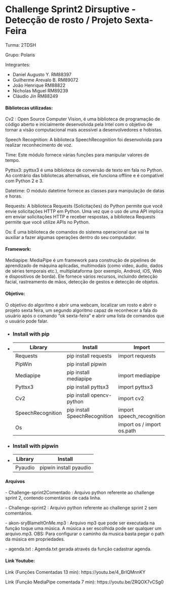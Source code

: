 <h1>Challenge Sprint2 Dirsuptive - Detecção de rosto / Projeto Sexta-Feira</h1>

<p>Turma: 2TDSH</p>
<p>Grupo: Polaris</p>
<p>Integrantes: </p>
<ul>
  <li>Daniel Augusto Y.     RM88397</li>
  <li>Guilherme Arevalo B.  RM89072</li>
  <li>João Henrique         RM88822</li>
  <li>Nicholas Miguel	    RM89239</li>
  <li>Cláudio Jin           RM88249</li>
</ul>

<h4>Bibliotecas utilizadas:</h4>
<p></p>
<p>Cv2 : Open Source Computer Vision, é uma biblioteca de programação de código aberto e inicialmente desenvolvida pela Intel com o objetivo 
de tornar a visão computacional mais acessível a desenvolvedores e hobistas.</p>

<p>Speech Recognition: A biblioteca SpeechRecognition foi desenvolvida para realizar reconhecimento de voz.</p>

<p>Time: Este módulo fornece várias funções para manipular valores de tempo.</p>

<p>Pyttsx3: pyttsx3 é uma biblioteca de conversão de texto em fala no Python. Ao contrário das bibliotecas alternativas, 
ele funciona offline e é compatível com Python 2 e 3.</p>

<p>Datetime: O módulo datetime fornece as classes para manipulação de datas e horas.</p>

<p>Requests: A biblioteca Requests (Solicitações) do Python permite que você envie solicitações HTTP em Python.
Uma vez que o uso de uma API implica em enviar solicitações HTTP e receber respostas, a biblioteca Requests permite que você utilize APIs no Python.</p>

<p>Os: É uma biblioteca de comandos do sistema operacional que vai te auxiliar a fazer algumas operações dentro do seu computador.</p>

<h4>Framework:</h4>
	<p>Mediapipe: MediaPipe é um framework para construção de pipelines de aprendizado de máquina aplicadas, multimodais (como vídeo, áudio, dados de séries temporais etc.), multiplataforma (por exemplo, Android, iOS, Web e dispositivos de borda). Ele fornece vários recursos, incluindo detecção facial, rastreamento de mãos, detecção de gestos e detecção de objetos.</p>

<h4>Objetivo: </h4>
<p>O objetivo do algoritmo é abrir uma webcam, localizar um rosto e abrir o projeto sexta feira, um segundo algoritmo capaz de reconhecer a fala do usuário após o comando “ok sexta-feira” e abrir uma lista de comandos que o usuário pode falar.</p>

* ### Install with pip
* | Library                                     | Install                       | Import        	    |
  | ------------------------------------------- | ----------------------------- | ------------------------- |
  | Requests 			      	        | pip install requests          | import requests 	    |
  | PipWin 				        | pip install pipwin            |             	    	    |
  | Mediapipe 					| pip install mediapipe         | import mediapipe  	    |
  | Pyttsx3 				        | pip install pyttsx3           | import pyttsx3	    |
  | Cv2 				        | pip install opencv-python     | import cv2 		    |
  | SpeechRecognition 				| pip install SpeechRecognition | import speech_recognition |
  | Os						|                               | import os / import os.path|
  
  
* ### Install with pipwin
* | Library                                     | Install                       |
  | ------------------------------------------- | ----------------------------- |
  | Pyaudio 				        | pipwin install pyaudio        |


<h4> Arquivos</h4>
<p>- Challenge-sprint2Comentado : Arquivo python referente ao challenge sprint 2, contendo comentários de cada linha.</p>
<p>- Challenge-sprint2 : Arquivo python referente ao challenge sprint 2 sem comentários.</p>
<p>- akon-sryBlameItOnMe.mp3 : Arquivo mp3 que pode ser executada na função toque uma música. A música a ser escolhida pode ser qualquer um arquivo.mp3. OBS: Para configurar o caminho da musica basta pegar o path da música em propriedades.</p>
<p>- agenda.txt : Agenda.txt gerada através da função cadastrar agenda.</p>

<h4>Link Youtube:</h4>
<p>Link (Funções Comentadas 13 min): https://youtu.be/4_BrIQMnnKY</p>
<p>Link (Função MediaPipe comentada 7 min): https://youtu.be/ZRQOX7vCSg0</p>
